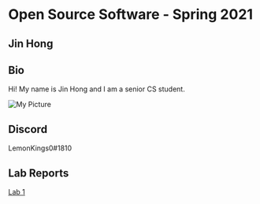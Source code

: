 # Open Source Software - Spring 2021
## Jin Hong

## Bio
Hi! My name is Jin Hong and I am a senior CS student.

![My Picture](labs/lab-01/profile_picture.jpg)

## Discord
LemonKings0#1810

## Lab Reports
[Lab 1](labs/lab-01/report.md)
